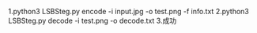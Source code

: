1.python3 LSBSteg.py encode -i input.jpg -o test.png -f info.txt
2.python3 LSBSteg.py decode -i test.png -o decode.txt
3.成功
